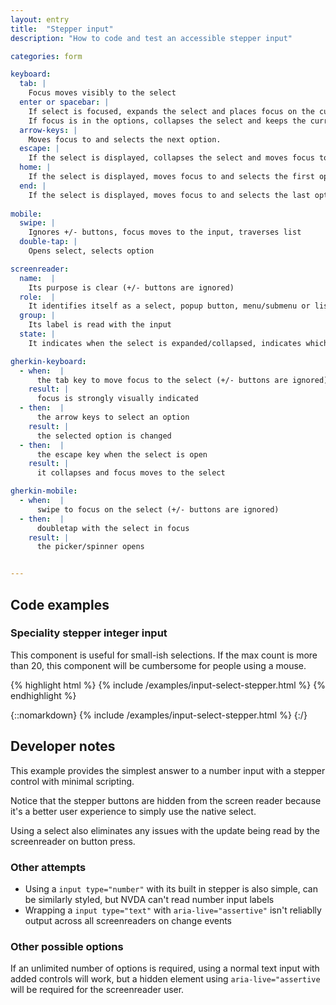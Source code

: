 ```yaml
---
layout: entry
title:  "Stepper input"
description: "How to code and test an accessible stepper input"

categories: form

keyboard:
  tab: |
    Focus moves visibly to the select
  enter or spacebar: |
    If select is focused, expands the select and places focus on the currently selected option in the list. 
    If focus is in the options, collapses the select and keeps the currently selected option.
  arrow-keys: |
    Moves focus to and selects the next option. 
  escape: |
    If the select is displayed, collapses the select and moves focus to the button.
  home: |
    If the select is displayed, moves focus to and selects the first option.
  end: |
    If the select is displayed, moves focus to and selects the last option.e.
     
mobile:
  swipe: |
    Ignores +/- buttons, focus moves to the input, traverses list
  double-tap: |
    Opens select, selects option

screenreader:
  name:  |
    Its purpose is clear (+/- buttons are ignored)
  role:  |
    It identifies itself as a select, popup button, menu/submenu or listbox
  group: |
    Its label is read with the input
  state: |
    It indicates when the select is expanded/collapsed, indicates which option is selected

gherkin-keyboard: 
  - when:  |
      the tab key to move focus to the select (+/- buttons are ignored)
    result: |
      focus is strongly visually indicated
  - then:  |
      the arrow keys to select an option
    result: |
      the selected option is changed
  - then:  |
      the escape key when the select is open 
    result: |
      it collapses and focus moves to the select

gherkin-mobile:
  - when:  |
      swipe to focus on the select (+/- buttons are ignored)
  - then:  |
      doubletap with the select in focus
    result: |
      the picker/spinner opens


---
```


## Code examples

### Speciality stepper integer input

This component is useful for small-ish selections. If the max count is more than 20, this component will be cumbersome for people using a mouse.


{% highlight html %}
{% include /examples/input-select-stepper.html %}
{% endhighlight %}

{::nomarkdown}
<example>
{% include /examples/input-select-stepper.html %}
</example>
{:/}

## Developer notes

This example provides the simplest answer to a number input with a stepper control with minimal scripting.

Notice that the stepper buttons are hidden from the screen reader because it's a better user experience to simply use the native select.

Using a select also eliminates any issues with the update being read by the screenreader on button press.

### Other attempts

- Using a `input type="number"` with its built in stepper is also simple, can be similarly styled, but NVDA can't read number input labels
- Wrapping a `input type="text"` with `aria-live="assertive"` isn't reliablly output across all screenreaders on change events

### Other possible options

If an unlimited number of options is required, using a normal text input with added controls will work, but a hidden element using `aria-live="assertive` will be required for the screenreader user.